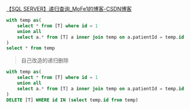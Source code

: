 

[【SQL SERVER】递归查询_MoFe1的博客-CSDN博客](https://blog.csdn.net/MoFe1/article/details/124429245)
```sql
with temp as(
	select * from [T] where id = 1
    union all
    select a.* from [T] a inner join temp on a.patientId = temp.id
)
select * from temp
```

> 自己改造的递归删除
```sql
with temp as( 
	select * from [T] where id = 1
    union all
    select a.* from [T] a inner join temp on a.patientId = temp.id
)
DELETE [T] WHERE id IN (select temp.id from temp)
```
